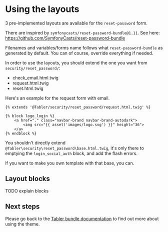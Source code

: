 # Using the layouts

3 pre-implemented layouts are available for the `reset-password` form.

There are inspired by `symfonycasts/reset-password-bundle@1.11`.
See here: https://github.com/SymfonyCasts/reset-password-bundle

Filenames and variables/forms name follows what `reset-password-bundle` as generated by default.
You can of course, override everything if needed.

In order to use the layouts, 
you should extend the one you want from `security/reset_password/`:
- check_email.html.twig
- request.html.twig
- reset.html.twig

Here's an example for the request form with email.
```twig
{% extends '@Tabler/security/reset_password/request.html.twig' %}

{% block logo_login %}
    <a href="." class="navbar-brand navbar-brand-autodark">
        <img src="{{ asset('images/logo.svg') }}" height="36">
    </a>
{% endblock %}
```

You shouldn't directly extend `@Tabler\security\reset_password\base.html.twig`, 
it's only there to emptying the `login_social_auth` block, and add the flash errors.

If you want to make you own template with that base, you can.

## Layout blocks

TODO explain blocks

## Next steps

Please go back to the [Tabler bundle documentation](README.md) to find out more about using the theme.
